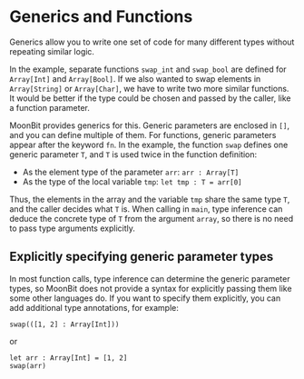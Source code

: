# Generics and Functions

Generics allow you to write one set of code for many different types without 
repeating similar logic.

In the example, separate functions `swap_int` and `swap_bool` are defined for 
`Array[Int]` and `Array[Bool]`. If we also wanted to swap elements in `Array[String]` 
or `Array[Char]`, we have to write two more similar functions. It would be better 
if the type could be chosen and passed by the caller, like a function parameter.

MoonBit provides generics for this. Generic parameters are enclosed in `[]`, and 
you can define multiple of them. For functions, generic parameters appear after 
the keyword `fn`. In the example, the function `swap` defines one generic parameter 
`T`, and `T` is used twice in the function definition:

- As the element type of the parameter `arr`: `arr : Array[T]`
- As the type of the local variable `tmp`: `let tmp : T = arr[0]`

Thus, the elements in the array and the variable `tmp` share the same type `T`, 
and the caller decides what `T` is. When calling in `main`, type inference can 
deduce the concrete type of `T` from the argument `array`, so there is no need 
to pass type arguments explicitly.

## Explicitly specifying generic parameter types

In most function calls, type inference can determine the generic parameter types, 
so MoonBit does not provide a syntax for explicitly passing them like some other 
languages do. If you want to specify them explicitly, you can add additional type 
annotations, for example:

```moonbit
swap(([1, 2] : Array[Int]))
```

or

```moonbit
let arr : Array[Int] = [1, 2]
swap(arr)
```